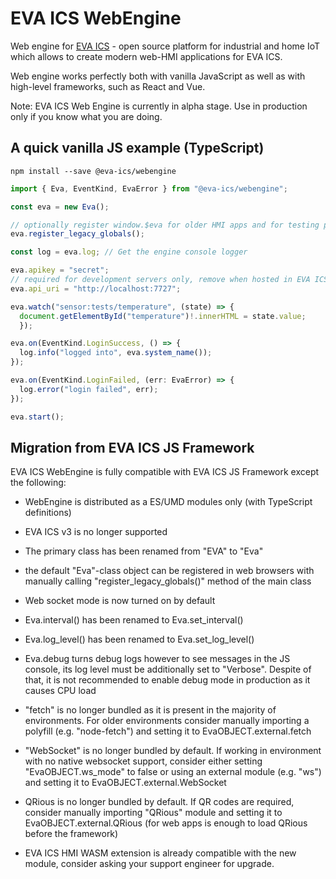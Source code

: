 # EVA ICS WebEngine

Web engine for [EVA ICS](https://www.bohemia-automation.com/software/eva4/) -
open source platform for industrial and home IoT which allows to create modern
web-HMI applications for EVA ICS.

Web engine works perfectly both with vanilla JavaScript as well as with
high-level frameworks, such as React and Vue.

Note: EVA ICS Web Engine is currently in alpha stage. Use in production only if
you know what you are doing.

## A quick vanilla JS example (TypeScript)

```shell
npm install --save @eva-ics/webengine
```

```typescript
import { Eva, EventKind, EvaError } from "@eva-ics/webengine";

const eva = new Eva();

// optionally register window.$eva for older HMI apps and for testing purposes
eva.register_legacy_globals();

const log = eva.log; // Get the engine console logger

eva.apikey = "secret";
// required for development servers only, remove when hosted in EVA ICS HMI
eva.api_uri = "http://localhost:7727";

eva.watch("sensor:tests/temperature", (state) => {
  document.getElementById("temperature")!.innerHTML = state.value;
  });

eva.on(EventKind.LoginSuccess, () => {
  log.info("logged into", eva.system_name());
});

eva.on(EventKind.LoginFailed, (err: EvaError) => {
  log.error("login failed", err);
});

eva.start();
```

## Migration from EVA ICS JS Framework

EVA ICS WebEngine is fully compatible with EVA ICS JS Framework except the
following:

* WebEngine is distributed as a ES/UMD modules only (with TypeScript
definitions)

* EVA ICS v3 is no longer supported

* The primary class has been renamed from "EVA" to "Eva"

* the default "Eva"-class object can be registered in web browsers with
manually calling "register\_legacy\_globals()" method of the main class

* Web socket mode is now turned on by default

* Eva.interval() has been renamed to Eva.set\_interval()

* Eva.log\_level() has been renamed to Eva.set\_log\_level()

* Eva.debug turns debug logs however to see messages in the JS console, its
log level must be additionally set to "Verbose". Despite of that, it is not
recommended to enable debug mode in production as it causes CPU load

* "fetch" is no longer bundled as it is present in the majority of
environments. For older environments consider manually importing a polyfill
(e.g. "node-fetch") and setting it to EvaOBJECT.external.fetch

* "WebSocket" is no longer bundled by default. If working in environment with
no native websocket support, consider either setting "EvaOBJECT.ws\_mode" to
false or using an external module (e.g. "ws") and setting it to
EvaOBJECT.external.WebSocket

* QRious is no longer bundled by default. If QR codes are required, consider
manually importing "QRious" module and setting it to EvaOBJECT.external.QRious
(for web apps is enough to load QRious before the framework)

* EVA ICS HMI WASM extension is already compatible with the new module,
consider asking your support engineer for upgrade.
